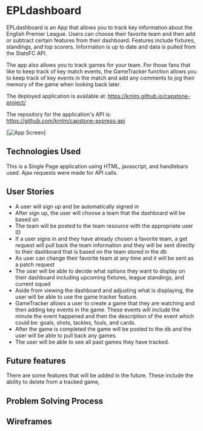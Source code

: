 
# EPLdashboard

EPLdashboard is an App that allows you to track key information about the English Premier League. Users can choose their favorite team and then add or subtract certain features from their dashboard. Features include fixtures, standings, and top scorers. Information is up to date and data is pulled from the StatsFC API.

The app also allows you to track games for your team. For those fans that like to keep track of key match events, the GameTracker function allows you to keep track of key events in the match and add any comments to jog their memory of the game when looking back later.

The deployed application is available at: https://kmlm.github.io/capstone-project/

The repository for the application's API is: https://github.com/kmlm/capstone-express-api


[![App Screen](https://i.imgur.com/YOyUenF.jpg)]

## Technologies Used

This is a Single Page application using HTML, javascript, and handlebars used. Ajax requests were made for API calls.


## User Stories

- A user will sign up and be automatically signed in
- After sign up, the user will choose a team that the dashboard will be based on
- The team will be posted to the team resource with the appropriate user ID
- If a user signs in and they have already chosen a favorite team, a get request will pull back the team information and they will be sent directly to their dashboard that is based on the team stored in the db
- As user can change their favorite team at any time and it will be sent as a patch request
- The user will be able to decide what options they want to display on their dashboard including upcoming fixtures, league standings, and current squad
- Aside from viewing the dashboard and adjusting what is displaying, the user will be able to use the game tracker feature.
- GameTracker allows a user to create a game that they are watching and then adding key events in the game. These events will include the minute the event happened and then the description of the event which could be: goals, shots, tackles, fouls, and cards.
- After the game is completed the game will be posted to the db and the user will be able to pull back any games.
- The user will be able to see all past games they have tracked.

## Future features

There are some features that will be added in the future. These include the ability to delete from a tracked game,


## Problem Solving Process


## Wireframes
